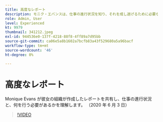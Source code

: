 ```yaml
---
title: 高度なレポート
description: モニク・エバンスは、仕事の進行状況を知り、それを成し遂げるために必要な組織の報告を共有している。 （2020 年 6 月 3 日）
role: Admin, User
level: Experienced
kt: 9979
thumbnail: 341212.jpeg
exl-id: 944536e0-137f-4218-88f8-4ff89a7d95bb
source-git-commit: ca06e5a8b1602a7bcfb83a43f529680a5a96bacf
workflow-type: tm+mt
source-wordcount: '46'
ht-degree: 0%

---
```


# 高度なレポート

Monique Evans が彼女の組織が作成したレポートを共有し、仕事の進行状況と、何を行う必要があるかを理解します。  （2020 年 6 月 3 日）

>[!VIDEO](https://video.tv.adobe.com/v/341212/?quality=12&learn=on)
